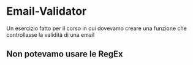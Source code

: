 # Email-Validator

Un esercizio fatto per il corso in cui dovevamo creare una funzione che controllasse la validità di una email

<h2>Non potevamo usare le RegEx</h2>

